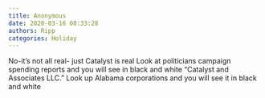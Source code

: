 ```yaml
---
title: Anonymous
date: 2020-03-16 08:33:28
authors: Ripp
categories: Holiday
---
```


 No-it’s not all real- just Catalyst is real
Look at politicians campaign spending reports and you will see in black and white “Catalyst and Associates LLC.”
Look up Alabama corporations and you will see it in black and white